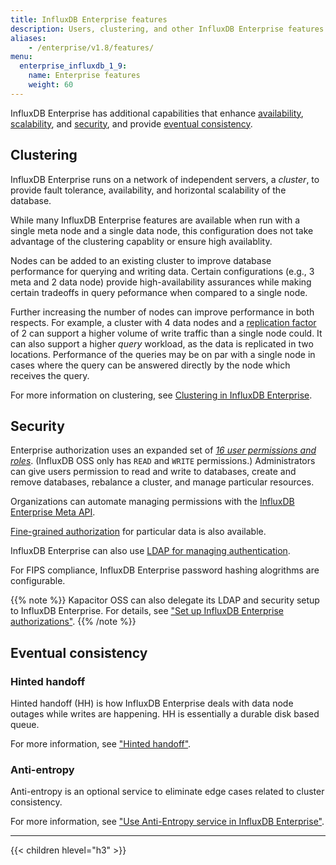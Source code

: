 ```yaml
---
title: InfluxDB Enterprise features
description: Users, clustering, and other InfluxDB Enterprise features.
aliases:
    - /enterprise/v1.8/features/
menu:
  enterprise_influxdb_1_9:
    name: Enterprise features
    weight: 60
---
```


InfluxDB Enterprise has additional capabilities that enhance
[availability](#clustering),
[scalability](#clustering), and
[security](#security),
and provide [eventual consistency](#eventual-consistency).

## Clustering

InfluxDB Enterprise runs on a network of independent servers, a *cluster*,
to provide fault tolerance, availability, and horizontal scalability of the database.

While many InfluxDB Enterprise features are available
when run with a single meta node and a single data node, this configuration does not take advantage of the clustering capablity
or ensure high availablity.

Nodes can be added to an existing cluster to improve database performance for querying and writing data.
Certain configurations (e.g., 3 meta and 2 data node) provide high-availability assurances
while making certain tradeoffs in query peformance when compared to a single node.

Further increasing the number of nodes can improve performance in both respects.
For example, a cluster with 4 data nodes and a [replication factor](https://docs.influxdata.com/enterprise_influxdb/v1.9/concepts/glossary/#replication-factor)
of 2 can support a higher volume of write traffic than a single node could.
It can also support a higher *query* workload, as the data is replicated
in two locations. Performance of the queries may be on par with a single
node in cases where the query can be answered directly by the node which
receives the query.

For more information on clustering, see [Clustering in InfluxDB Enterprise](/enterprise_influxdb/v1.9/concepts/clustering/).

## Security

Enterprise authorization uses an expanded set of [*16 user permissions and roles*](/enterprise_influxdb/v1.9/features/users/).
(InfluxDB OSS only has `READ` and `WRITE` permissions.)
Administrators can give users permission to read and write to databases,
create and remove databases, rebalance a cluster, and manage particular resources.

Organizations can automate managing permissions with the [InfluxDB Enterprise Meta API](/enterprise_influxdb/v1.9/administration/manage/security/authentication_and_authorization-api/).

[Fine-grained authorization](/enterprise_influxdb/v1.9/guides/fine-grained-authorization/)
for particular data is also available.

InfluxDB Enterprise can also use [LDAP for managing authentication](/enterprise_influxdb/v1.9/administration/manage/security/ldap/).

For FIPS compliance, InfluxDB Enterprise password hashing alogrithms are configurable.

{{% note %}}
Kapacitor OSS can also delegate its LDAP and security setup to InfluxDB Enterprise.
For details, see ["Set up InfluxDB Enterprise authorizations"](/kapacitor/latest/administration/auth/influxdb-enterprise-auth/).
{{% /note %}}

## Eventual consistency

### Hinted handoff

Hinted handoff (HH) is how InfluxDB Enterprise deals with data node outages while writes are happening.
HH is essentially a durable disk based queue.

For more information, see ["Hinted handoff"](/enterprise_influxdb/v1.9/concepts/clustering/#hinted-handoff).

### Anti-entropy

Anti-entropy is an optional service to eliminate edge cases related to cluster consistency.

For more information, see ["Use Anti-Entropy service in InfluxDB Enterprise"](/enterprise_influxdb/v1.9/administration/anti-entropy/).

---

{{< children hlevel="h3" >}}
